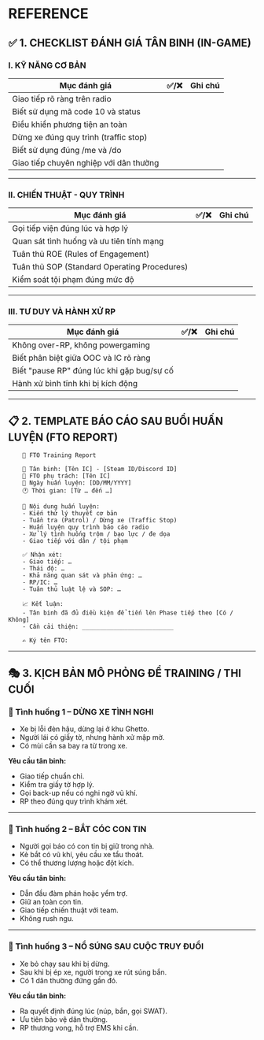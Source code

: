 # REFERENCE

## ✅ 1. CHECKLIST ĐÁNH GIÁ TÂN BINH (IN-GAME)

### **I. KỸ NĂNG CƠ BẢN**

| Mục đánh giá                           | ✅/❌ | Ghi chú |
| -------------------------------------- | ------ | ------- |
| Giao tiếp rõ ràng trên radio           |        |         |
| Biết sử dụng mã code 10 và status      |        |         |
| Điều khiển phương tiện an toàn         |        |         |
| Dừng xe đúng quy trình (traffic stop)  |        |         |
| Biết sử dụng đúng /me và /do           |        |         |
| Giao tiếp chuyên nghiệp với dân thường |        |         |

---

### **II. CHIẾN THUẬT - QUY TRÌNH**

| Mục đánh giá                                 | ✅/❌ | Ghi chú |
| -------------------------------------------- | ------ | ------- |
| Gọi tiếp viện đúng lúc và hợp lý             |        |         |
| Quan sát tình huống và ưu tiên tính mạng     |        |         |
| Tuân thủ ROE (Rules of Engagement)           |        |         |
| Tuân thủ SOP (Standard Operating Procedures) |        |         |
| Kiểm soát tội phạm đúng mức độ               |        |         |

---

### **III. TƯ DUY VÀ HÀNH XỬ RP**

| Mục đánh giá                               | ✅/❌ | Ghi chú |
| ------------------------------------------ | ------ | ------- |
| Không over-RP, không powergaming           |        |         |
| Biết phân biệt giữa OOC và IC rõ ràng      |        |         |
| Biết "pause RP" đúng lúc khi gặp bug/sự cố |        |         |
| Hành xử bình tĩnh khi bị kích động         |        |         |

---

## 📋 2. TEMPLATE BÁO CÁO SAU BUỔI HUẤN LUYỆN (FTO REPORT)

```text
    📝 FTO Training Report

    👤 Tân binh: [Tên IC] - [Steam ID/Discord ID]
    👮 FTO phụ trách: [Tên IC]
    📅 Ngày huấn luyện: [DD/MM/YYYY]
    🕐 Thời gian: [Từ … đến …]

    📍 Nội dung huấn luyện:
    - Kiến thứ lý thuyết cơ bản
    - Tuần tra (Patrol) / Dừng xe (Traffic Stop)
    - Huấn luyện quy trình báo cáo radio
    - Xử lý tình huống trộm / bạo lực / đe dọa
    - Giao tiếp với dân / tội phạm

    ✅ Nhận xét:
    - Giao tiếp: …
    - Thái độ: …
    - Khả năng quan sát và phản ứng: …
    - RP/IC: …
    - Tuân thủ luật lệ và SOP: …

    📈 Kết luận:
    - Tân binh đã đủ điều kiện để tiến lên Phase tiếp theo [Có / Không]
    - Cần cải thiện: __________________________

    ✍️ Ký tên FTO:
```

---

## 🎭 3. KỊCH BẢN MÔ PHỎNG ĐỂ TRAINING / THI CUỐI

### 🎯 Tình huống 1 – DỪNG XE TÌNH NGHI

* Xe bị lỗi đèn hậu, dừng lại ở khu Ghetto.
* Người lái có giấy tờ, nhưng hành xử mập mờ.
* Có mùi cần sa bay ra từ trong xe.

**Yêu cầu tân binh:**

* Giao tiếp chuẩn chỉ.
* Kiểm tra giấy tờ hợp lý.
* Gọi back-up nếu có nghi ngờ vũ khí.
* RP theo đúng quy trình khám xét.

---

### 🎯 Tình huống 2 – BẮT CÓC CON TIN

* Người gọi báo có con tin bị giữ trong nhà.
* Kẻ bắt có vũ khí, yêu cầu xe tẩu thoát.
* Có thể thương lượng hoặc đột kích.

**Yêu cầu tân binh:**

* Dẫn đầu đàm phán hoặc yểm trợ.
* Giữ an toàn con tin.
* Giao tiếp chiến thuật với team.
* Không rush ngu.

---

### 🎯 Tình huống 3 – NỔ SÚNG SAU CUỘC TRUY ĐUỔI

* Xe bỏ chạy sau khi bị dừng.
* Sau khi bị ép xe, người trong xe rút súng bắn.
* Có 1 dân thường đứng gần đó.

**Yêu cầu tân binh:**

* Ra quyết định đúng lúc (núp, bắn, gọi SWAT).
* Ưu tiên bảo vệ dân thường.
* RP thương vong, hỗ trợ EMS khi cần.
